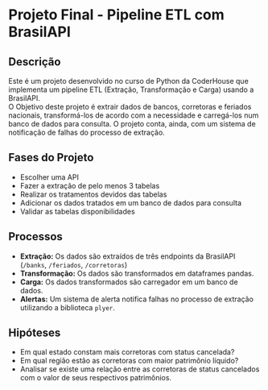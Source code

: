 # Projeto Final - Pipeline ETL com BrasilAPI

## Descrição

<p>Este é um projeto desenvolvido no curso de Python da CoderHouse que implementa um pipeline ETL (Extração, Transformação e Carga) usando a BrasilAPI.<br>
O Objetivo deste projeto é extrair dados de bancos, corretoras e feriados nacionais, transformá-los de acordo com a necessidade e carregá-los num banco de dados para consulta. O projeto conta, ainda, com um sistema de notificação de falhas do processo de extração.</p>

## Fases do Projeto

+ Escolher uma API
+ Fazer a extração de pelo menos 3 tabelas
+ Realizar os tratamentos devidos das tabelas
+ Adicionar os dados tratados em um banco de dados para consulta
+ Validar as tabelas disponibilidades

## Processos

+ **Extração:** Os dados são extraídos de três endpoints da BrasilAPI (`/banks`, `/feriados`, `/corretoras`)
+ **Transformação:** Os dados são transformados em dataframes pandas.
+ **Carga:** Os dados transformados são carregador em um banco de dados.
+ **Alertas:** Um sistema de alerta notifica falhas no processo de extração utilizando a biblioteca `plyer`.

## Hipóteses

+ Em qual estado constam mais corretoras com status cancelada?
+ Em qual região estão as corretoras com maior patrimônio líquido?
+ Analisar se existe uma relação entre as corretoras de status cancelados com o valor de seus respectivos patrimônios.

